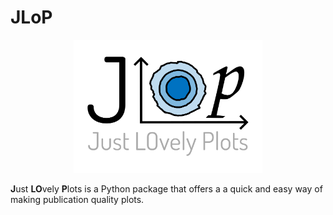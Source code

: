 # JLoP

<p align="center">
<img src="logo/jlop_logo_final.png" alt="GraviPy Logo" width="60%">
</p>

**J**ust **LO**vely  **P**lots is a Python package that offers a a quick and easy way of making publication quality plots.

 